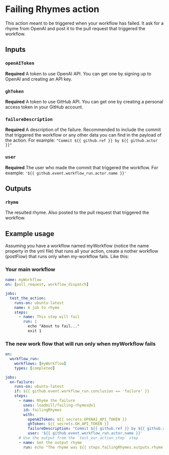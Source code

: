 # Failing Rhymes action

This action meant to be triggered when your workflow has failed. It ask for a rhyme from OpenAI and post it to the pull request that triggered the workflow.

## Inputs

### `openAIToken`

**Required** A token to use OpenAI API. You can get one by signing up to OpenAI and creating an API key.

### `ghToken`

**Required** A token to use GitHub API. You can get one by creating a personal access token in your GitHub account.

### `failureDescription`

**Required** A description of the failure. Recommended to include the commit that triggered the workflow or any other data you can find in the payload of the action.
For example: `"Commit ${{ github.ref }} by ${{ github.actor }}"`

### `user`

**Required** The user who made the commit that triggered the workflow. For example: `'${{ github.event.workflow_run.actor.name }}'`

## Outputs

### `rhyme`

The resulted rhyme. Also posted to the pull request that triggered the workflow.

## Example usage

Assuming you have a workflow named myWorkflow (notice the name property in the yml file) that runs all your action, create a nother workflow (postFlow) that runs only when my-workflow fails.
Like this:

### Your main workflow
```yaml
name: myWorkflow
on: [pull_request, workflow_dispatch]

jobs:
  test_the_action:
    runs-on: ubuntu-latest
    name: A job to rhyme
    steps:
      - name: This step will fail
        run: |
          echo "About to fail..."
          exit 1
```

### The new work flow that will run only when myWorkflow fails
```yaml
on:
  workflow_run:
    workflows: [myWorkflow]
    types: [completed]

jobs:
  on-failure:
    runs-on: ubuntu-latest
    if: ${{ github.event.workflow_run.conclusion == 'failure' }}
    steps:
      - name: Rhyme the failure
        uses: loadmill/failing-rhymes@v1
        id: failingRhymes
        with:
          openAIToken: ${{ secrets.OPENAI_API_TOKEN }}
          ghToken: ${{ secrets.GH_API_TOKEN }}
          failureDescription: "Commit ${{ github.ref }} by ${{ github.actor }}"
          user: '${{ github.event.workflow_run.actor.name }}'
      # Use the output from the `test_our_action_step` step
      - name: Get the output rhyme
        run: echo "The rhyme was ${{ steps.failingRhymes.outputs.rhyme }}"
```
